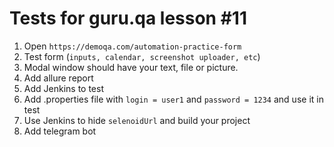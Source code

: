 # **Tests for guru.qa lesson #11**

1) Open ```https://demoqa.com/automation-practice-form```
2) Test form (```inputs, calendar, screenshot uploader, etc```)
3) Modal window should have your text, file or picture.
4) Add allure report
5) Add Jenkins to test
6) Add .properties file with ```login = user1``` and ```password = 1234``` and use it in test
7) Use Jenkins to hide ```selenoidUrl``` and build your project
8) Add telegram bot

